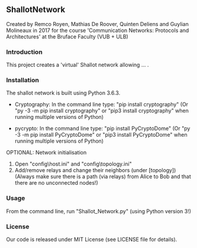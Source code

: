 ## ShallotNetwork
Created by Remco Royen, Mathias De Roover, Quinten Deliens and Guylian Molineaux in 2017 for the course 'Communication Networks: Protocols and Architectures' at the Bruface Faculty (VUB + ULB)


### Introduction

This project creates a 'virtual' Shallot network allowing ... .

### Installation

The shallot network is built using Python 3.6.3.

 - Cryptography:
In the command line type: "pip install cryptography"
(Or "py -3 -m pip install cryptography" or "pip3 install cryptography" when running multiple versions of Python)

 - pycrypto:
In the command line type: "pip install PyCryptoDome"
(Or "py -3 -m pip install PyCryptoDome"  or "pip3 install PyCryptoDome" when running multiple versions of Python)


OPTIONAL: Network initialisation

1. Open "config\host.ini" and "config\topology.ini"
2. Add/remove relays and change their neighbors (under [topology])
(Always make sure there is a path (via relays) from Alice to Bob and that there are no unconnected nodes!)

### Usage
From the command line, run "Shallot_Network.py" (using Python version 3!)

### License
Our code is released under MIT License (see LICENSE file for details).